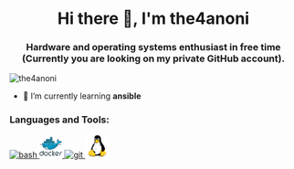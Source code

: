 <h1 align="center">Hi there 👋, I'm the4anoni</h1>
<h3 align="center">Hardware and operating systems enthusiast in free time (Currently you are looking on my private GitHub account).</h3>

<p align="left"> <img src="https://komarev.com/ghpvc/?username=the4anoni&label=Profile%20views&color=0e75b6&style=flat" alt="the4anoni" /> </p>

- 🌱 I’m currently learning **ansible**

<h3 align="left">Languages and Tools:</h3>
<p align="left"> <a href="https://www.gnu.org/software/bash/" target="_blank" rel="noreferrer"> <img src="https://www.vectorlogo.zone/logos/gnu_bash/gnu_bash-icon.svg" alt="bash" width="40" height="40"/> </a> <a href="https://www.docker.com/" target="_blank" rel="noreferrer"> <img src="https://raw.githubusercontent.com/devicons/devicon/master/icons/docker/docker-original-wordmark.svg" alt="docker" width="40" height="40"/> </a> <a href="https://git-scm.com/" target="_blank" rel="noreferrer"> <img src="https://www.vectorlogo.zone/logos/git-scm/git-scm-icon.svg" alt="git" width="40" height="40"/> </a> <a href="https://www.linux.org/" target="_blank" rel="noreferrer"> <img src="https://raw.githubusercontent.com/devicons/devicon/master/icons/linux/linux-original.svg" alt="linux" width="40" height="40"/> </a> </p>
